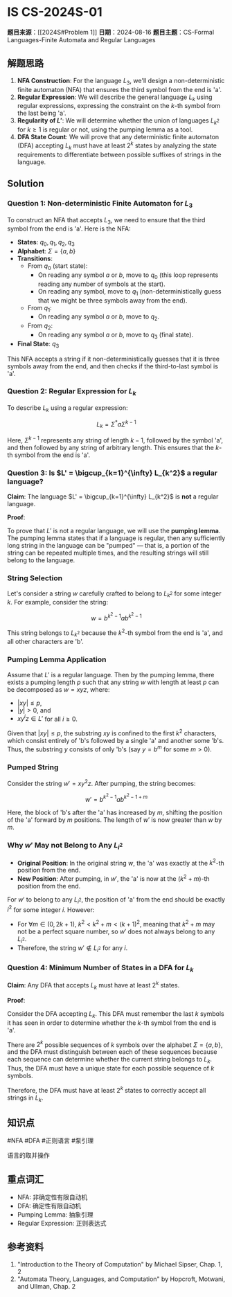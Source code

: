 # IS CS-2024S-01

**题目来源**：[[2024S#Problem 1]]
**日期**：2024-08-16
**题目主题**：CS-Formal Languages-Finite Automata and Regular Languages

## 解题思路

1. **NFA Construction**: For the language $L_3$, we'll design a non-deterministic finite automaton (NFA) that ensures the third symbol from the end is 'a'.
2. **Regular Expression**: We will describe the general language $L_k$ using regular expressions, expressing the constraint on the $k$-th symbol from the last being 'a'.
3. **Regularity of $L'$**: We will determine whether the union of languages $L_{k^2}$ for $k \geq 1$ is regular or not, using the pumping lemma as a tool.
4. **DFA State Count**: We will prove that any deterministic finite automaton (DFA) accepting $L_k$ must have at least $2^k$ states by analyzing the state requirements to differentiate between possible suffixes of strings in the language.

## Solution

### Question 1: Non-deterministic Finite Automaton for $L_3$

To construct an NFA that accepts $L_3$, we need to ensure that the third symbol from the end is 'a'. Here is the NFA:

- **States**: $q_0, q_1, q_2, q_3$
- **Alphabet**: $\Sigma = \{a, b\}$
- **Transitions**:
  - From $q_0$ (start state):
    - On reading any symbol $a$ or $b$, move to $q_0$ (this loop represents reading any number of symbols at the start).
    - On reading any symbol, move to $q_1$ (non-deterministically guess that we might be three symbols away from the end).
  - From $q_1$:
    - On reading any symbol $a$ or $b$, move to $q_2$.
  - From $q_2$:
    - On reading any symbol $a$ or $b$, move to $q_3$ (final state).
- **Final State**: $q_3$

This NFA accepts a string if it non-deterministically guesses that it is three symbols away from the end, and then checks if the third-to-last symbol is 'a'.

### Question 2: Regular Expression for $L_k$

To describe $L_k$ using a regular expression:

$$
L_k = \Sigma^*a\Sigma^{k-1}
$$

Here, $\Sigma^{k-1}$ represents any string of length $k-1$, followed by the symbol 'a', and then followed by any string of arbitrary length. This ensures that the $k$-th symbol from the end is 'a'.

### Question 3: Is $L' = \bigcup_{k=1}^{\infty} L_{k^2}$ a regular language?

**Claim**: The language $L' = \bigcup_{k=1}^{\infty} L_{k^2}$ is **not** a regular language.

**Proof**:

To prove that $L'$ is not a regular language, we will use the **pumping lemma**. The pumping lemma states that if a language is regular, then any sufficiently long string in the language can be "pumped" — that is, a portion of the string can be repeated multiple times, and the resulting strings will still belong to the language.

### String Selection

Let's consider a string $w$ carefully crafted to belong to $L_{k^2}$ for some integer $k$. For example, consider the string:

$$
w = b^{k^2-1}a b^{k^2-1}
$$

This string belongs to $L_{k^2}$ because the $k^2$-th symbol from the end is 'a', and all other characters are 'b'.

### Pumping Lemma Application

Assume that $L'$ is a regular language. Then by the pumping lemma, there exists a pumping length $p$ such that any string $w$ with length at least $p$ can be decomposed as $w = xyz$, where:

- $|xy| \leq p$,
- $|y| > 0$, and
- $xy^iz \in L'$ for all $i \geq 0$.

Given that $|xy| \leq p$, the substring $xy$ is confined to the first $k^2$ characters, which consist entirely of 'b's followed by a single 'a' and another some 'b's. Thus, the substring $y$ consists of only 'b's (say $y = b^m$ for some $m > 0$).

### Pumped String

Consider the string $w' = xy^2z$. After pumping, the string becomes:

$$
w' = b^{k^2-1}ab^{k^2 - 1 + m}
$$

Here, the block of 'b's after the 'a' has increased by $m$, shifting the position of the 'a' forward by $m$ positions. The length of $w'$ is now greater than $w$ by $m$.

### Why $w'$ May not Belong to Any $L_{i^2}$

- **Original Position**: In the original string $w$, the 'a' was exactly at the $k^2$-th position from the end.
- **New Position**: After pumping, in $w'$, the 'a' is now at the $(k^2 + m)$-th position from the end.

For $w'$ to belong to any $L_{i^2}$, the position of 'a' from the end should be exactly $i^2$ for some integer $i$. However:

- For $\forall m \in (0, 2k+1)$,  $k^2 < k^2 + m < (k+1)^2$, meaning that $k^2 + m$ may not be a perfect square number, so $w'$ does not always belong to any $L_{i^2}$.
- Therefore, the string $w' \notin L_{i^2}$ for any $i$.

### Question 4: Minimum Number of States in a DFA for $L_k$

**Claim**: Any DFA that accepts $L_k$ must have at least $2^k$ states.

**Proof**:

Consider the DFA accepting $L_k$. This DFA must remember the last $k$ symbols it has seen in order to determine whether the $k$-th symbol from the end is 'a'.

There are $2^k$ possible sequences of $k$ symbols over the alphabet $\Sigma = \{a, b\}$, and the DFA must distinguish between each of these sequences because each sequence can determine whether the current string belongs to $L_k$. Thus, the DFA must have a unique state for each possible sequence of $k$ symbols.

Therefore, the DFA must have at least $2^k$ states to correctly accept all strings in $L_k$.

## 知识点

#NFA #DFA #正则语言 #泵引理

语言的取并操作

## 重点词汇

- NFA: 非确定性有限自动机
- DFA: 确定性有限自动机
- Pumping Lemma: 抽象引理
- Regular Expression: 正则表达式

## 参考资料

1. "Introduction to the Theory of Computation" by Michael Sipser, Chap. 1, 2
2. "Automata Theory, Languages, and Computation" by Hopcroft, Motwani, and Ullman, Chap. 2
